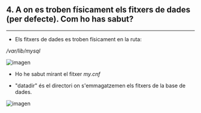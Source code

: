 ## 4.	A on es troben físicament els fitxers de dades (per defecte). Com ho has sabut?

***

- Els fitxers de dades es troben físicament en la ruta:

*/var/lib/mysql*

![imagen](https://user-images.githubusercontent.com/61557739/154850225-17c357d6-9124-4b46-9236-982fc53952a1.png)


- Ho he sabut mirant el fitxer *my.cnf*

- "datadir" és el directori on s'emmagatzemen els fitxers de la base de dades.

![imagen](https://user-images.githubusercontent.com/61557739/154850243-38eff2bb-43fb-4fe1-b2c2-354aa5461a29.png)

